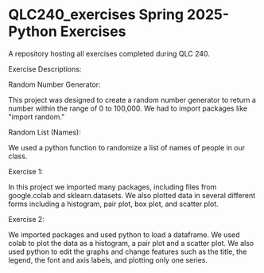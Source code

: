 # QLC240_exercises Spring 2025- Python Exercises
A repository hosting all exercises completed during QLC 240.

Exercise Descriptions:


Random Number Generator:

This project was designed to create a random number generator to return a number within the range of 0 to 100,000. We had to import packages like "import random."

Random List (Names):

We used a python function to randomize a list of names of people in our class.

Exercise 1:

In this project we imported many packages, including files from google.colab and sklearn.datasets. We also plotted data in several different forms including a histogram, pair plot, box plot, and scatter plot.

Exercise 2:

We imported packages and used python to load a dataframe. We used colab to plot the data as a histogram, a pair plot and a scatter plot. We also used python to edit the graphs and change features such as the title, the legend, the font and axis labels, and plotting only one series.
